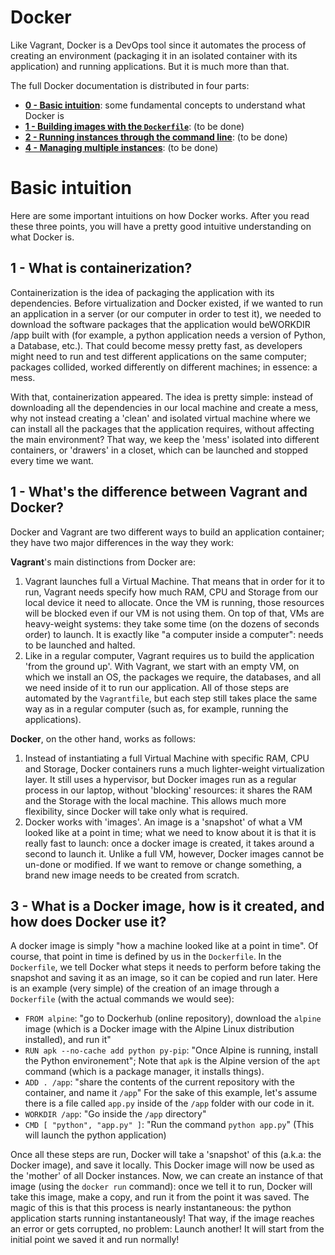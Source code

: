 # Docker

Like Vagrant, Docker is a DevOps tool since it automates the process of creating an environment (packaging it in an isolated container with its application) and running applications. But it is much more than that.


The full Docker documentation is distributed in four parts:
- **[0 - Basic intuition](#basic-intuitions)**: some fundamental concepts to understand what Docker is
- **[1 - Building images with the `Dockerfile`]()**: (to be done)
- **[2 - Running instances through the command line]()**: (to be done)
- **[4 - Managing multiple instances]()**: (to be done)

# Basic intuition
Here are some important intuitions on how Docker works. After you read these three points, you will have a pretty good intuitive understanding on what Docker is.

## 1 - What is containerization?
Containerization is the idea of packaging the application with its dependencies. Before virtualization and Docker existed, if we wanted to run an application in a server (or our computer in order to test it), we needed to download the software packages that the application would beWORKDIR /app built with (for example, a python application needs a version of Python, a Database, etc.). That could become messy pretty fast, as developers might need to run and test different applications on the same computer; packages collided, worked differently on different machines; in essence: a mess.

With that, containerization appeared. The idea is pretty simple: instead of downloading all the dependencies in our local machine and create a mess, why not instead creating a 'clean' and isolated virtual machine where we can install all the packages that the application requires, without affecting the main environment? That way, we keep the 'mess' isolated into different containers, or 'drawers' in a closet, which can be launched and stopped every time we want.

## 1 - What's the difference between Vagrant and Docker?
Docker and Vagrant are two different ways to build an application container; they have two major differences in the way they work:

**Vagrant**'s main distinctions from Docker are:
1. Vagrant launches full a Virtual Machine. That means that in order for it to run, Vagrant needs specify how much RAM, CPU and Storage from our local device it need to allocate. Once the VM is running, those resources will be blocked even if our VM is not using them. On top of that, VMs are heavy-weight systems: they take some time (on the dozens of seconds order) to launch. It is exactly like "a computer inside a computer": needs to be launched and halted.
2. Like in a regular computer, Vagrant requires us to build the application 'from the ground up'. With Vagrant, we start with an empty VM, on which we install an OS, the packages we require, the databases, and all we need inside of it to run our application. All of those steps are automated by the `Vagrantfile`, but each step still takes place the same way as in a regular computer (such as, for example, running the applications).

**Docker**, on the other hand, works as follows:
1. Instead of instantiating a full Virtual Machine with specific RAM, CPU and Storage, Docker containers runs a much lighter-weight virtualization layer. It still uses a hypervisor, but Docker images run as a regular process in our laptop, without 'blocking' resources: it shares the RAM and the Storage with the local machine. This allows much more flexibility, since Docker will take only what is required.
2. Docker works with 'images'. An image is a 'snapshot' of what a VM looked like at a point in time; what we need to know about it is that it is really fast to launch: once a docker image is created, it takes around a second to launch it. Unlike a full VM, however, Docker images cannot be un-done or modified. If we want to remove or change something, a brand new image needs to be created from scratch.

## 3 - What is a Docker image, how is it created, and how does Docker use it?
A docker image is simply "how a machine looked like at a point in time". Of course, that point in time is defined by us in the `Dockerfile`. In the `Dockerfile`, we tell Docker what steps it needs to perform before taking the snapshot and saving it as an image, so it can be copied and run later. Here is an example (very simple) of the creation of an image through a `Dockerfile` (with the actual commands we would see):
- `FROM alpine`: "go to Dockerhub (online repository), download the `alpine` image (which is a Docker image with the Alpine Linux distribution installed), and run it"
- `RUN apk --no-cache add python py-pip`: "Once Alpine is running, install the Python environement"; Note that `apk` is the Alpine version of the `apt` command (which is a package manager, it installs things).
- `ADD . /app`: "share the contents of the current repository with the container, and name it `/app`" For the sake of this example, let's assume there is a file called `app.py` inside of the `/app` folder with our code in it.
- `WORKDIR /app`: "Go inside the `/app` directory"
- `CMD [ "python", "app.py" ]`: "Run the command `python app.py`" (This will launch the python application)

Once all these steps are run, Docker will take a 'snapshot' of this (a.k.a: the Docker image), and save it locally. This Docker image will now be used as the 'mother' of all Docker instances. 
Now, we can create an instance of that image (using the `docker run` command): once we tell it to run, Docker will take this image, make a copy, and run it from the point it was saved. The magic of this is that this process is nearly instantaneous: the python application starts running instantaneously! That way, if the image reaches an error or gets corrupted, no problem: Launch another! It will start from the initial point we saved it and run normally!